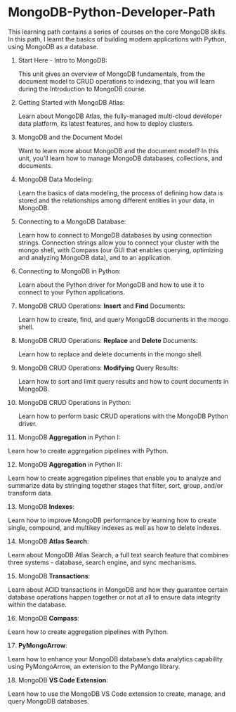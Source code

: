 # MongoDB-Python-Developer-Path

This learning path contains a series of courses on the core MongoDB skills. In this path, I learnt the basics of building modern applications with Python, using MongoDB as a database.

1. Start Here - Intro to MongoDB:
   
   This unit gives an overview of MongoDB fundamentals, from the document model to CRUD operations to indexing, that you will learn during the Introduction to MongoDB course.

2. Getting Started with MongoDB Atlas:
   
   Learn about MongoDB Atlas, the fully-managed multi-cloud developer data platform, its latest features, and how to deploy clusters.

3. MongoDB and the Document Model
   
   Want to learn more about MongoDB and the document model? In this unit, you’ll learn how to manage MongoDB databases, collections, and documents.

4. MongoDB Data Modeling:
   
   Learn the basics of data modeling, the process of defining how data is stored and the relationships among different entities in your data, in MongoDB.

5. Connecting to a MongoDB Database:
   
   Learn how to connect to MongoDB databases by using connection strings. Connection strings allow you to connect your cluster with the mongo shell, with Compass (our GUI that enables querying, optimizing and analyzing MongoDB data), and to an application.

6. Connecting to MongoDB in Python:
   
   Learn about the Python driver for MongoDB and how to use it to connect to your Python applications.

7. MongoDB CRUD Operations: **Insert** and **Find** Documents:
   
   Learn how to create, find, and query MongoDB documents in the mongo shell.

8. MongoDB CRUD Operations: **Replace** and **Delete** Documents:
   
   Learn how to replace and delete documents in the mongo shell.

9. MongoDB CRUD Operations: **Modifying** Query Results:
   
   Learn how to sort and limit query results and how to count documents in MongoDB.

10. MongoDB CRUD Operations in Python:

    Learn how to perform basic CRUD operations with the MongoDB Python driver.

11. MongoDB **Aggregation** in Python I:
   
   Learn how to create aggregation pipelines with Python.
   
12. MongoDB **Aggregation** in Python II:
   
   Learn how to create aggregation pipelines that enable you to analyze and summarize data by stringing together stages that filter, sort, group, and/or transform data.

13. MongoDB **Indexes**:
   
   Learn how to improve MongoDB performance by learning how to create single, compound, and multikey indexes as well as how to delete indexes.

14. MongoDB **Atlas Search**:
   
   Learn about MongoDB Atlas Search, a full text search feature that combines three systems - database, search engine, and sync mechanisms.

15. MongoDB **Transactions**:

   Learn about ACID transactions in MongoDB and how they guarantee certain database operations happen together or not at all to ensure data integrity within the database.

16. MongoDB **Compass**:
   
   Learn how to create aggregation pipelines with Python.

17. **PyMongoArrow**:
   
   Learn how to enhance your MongoDB database’s data analytics capability using PyMongoArrow, an extension to the PyMongo library.

18. MongoDB **VS Code Extension**:
   
   Learn how to use the MongoDB VS Code extension to create, manage, and query MongoDB databases.


